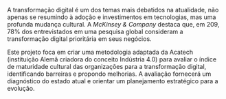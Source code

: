 A transformação digital é um dos temas mais debatidos na atualidade, não apenas se resumindo à adoção e investimentos em tecnologias, mas uma profunda mudança cultural. A *McKinsey & Company* destaca que, em 209, 78% dos entrevistados em uma pesquisa global consideram a transformação digital prioritária em seus negócios.

Este projeto foca em criar uma metodologia adaptada da Acatech (instituição Alemã criadora do conceito Indústria 4.0) para avaliar o índice de maturidade cultural das organizações para a transformação digital, identificando barreiras e propondo melhorias. A avaliação fornecerá um diagnóstico do estado atual e orientar um planejamento estratégico para a evolução.